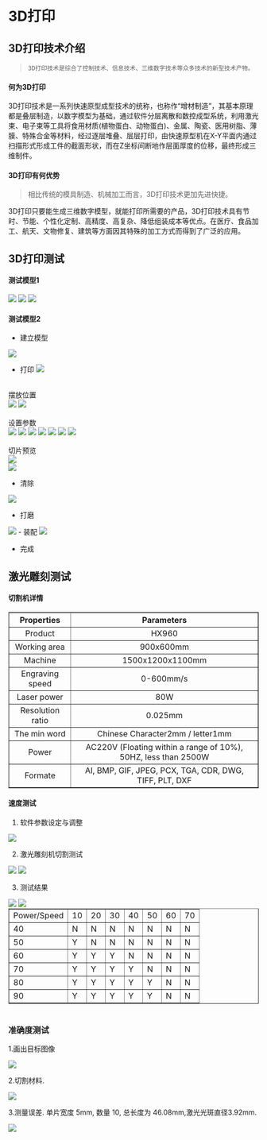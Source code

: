 # 3D打印



## 3D打印技术介绍

> ```
> 3D打印技术是综合了控制技术、信息技术、三维数字技术等众多技术的新型技术产物。
> ```



#### 何为3D打印

3D打印技术是一系列快速原型成型技术的统称，也称作“增材制造”，其基本原理都是叠层制造，以数字模型为基础，通过软件分层离散和数控成型系统，利用激光束、电子束等工具将食用材质(植物蛋白、动物蛋白)、金属、陶瓷、医用树脂、薄膜、特殊合金等材料，经过逐层堆叠、层层打印，由快速原型机在X-Y平面内通过扫描形式形成工件的截面形状，而在Z坐标间断地作层面厚度的位移，最终形成三维制件。



#### 3D打印有何优势

> 相比传统的模具制造、机械加工而言，3D打印技术更加先进快捷。

3D打印只要能生成三维数字模型，就能打印所需要的产品，3D打印技术具有节时、节能、个性化定制、高精度、高复杂、降低组装成本等优点。在医疗、食品加工、航天、文物修复、建筑等方面因其特殊的加工方式而得到了广泛的应用。


## 3D打印测试
#### 测试模型1

<img src="https://cdn.jsdelivr.net/gh/ghr0821/Esigners-Pic/esigners%20picture3D%201.jpg"/>
<img src="https://cdn.jsdelivr.net/gh/ghr0821/Esigners-Pic/esigners%20picture3D%202.jpg"/>

<img src="https://cdn.jsdelivr.net/gh/ghr0821/Esigners-Pic/esigners%20picture3D%203.jpg"/>

#### 测试模型2

- 建立模型
<img src="img/1/1/01.png">

- 打印
    <img src="img/1/3d/1.jpg">
    <br>
<br>
    摆放位置<br>
    <img src="img/1/3d/2.jpg">
    <img src="img/1/3d/3.jpg"><br>
<br>
    设置参数<br>
    <img src="img/1/3d/4.jpg">
    <img src="img/1/3d/5.jpg">
    <img src="img/1/3d/6.jpg">
    <img src="img/1/3d/7.jpg">
    <img src="img/1/3d/8.jpg">
    <img src="img/1/3d/9.jpg">
    <img src="img/1/3d/10.jpg"><br>
<br>
    切片预览<br>
    <img src="img/1/3d/11.jpg">



<br>
<img src="img/1/1/03.png">

- 清除
<img src="img/1/1/06.gif">

- 打磨

<img src="img/1/1/05.gif">
- 装配
<img src="img/1/1/07.gif">

- 完成


## 激光雕刻测试



#### 切割机详情
<table border="1" style="margin:auto;text-align:center">
<tr>
<th> Properties </th>
<th> Parameters </th>
</tr>
<tr>
<td> Product </td>
<td> HX960 </td>
</tr>
<tr>
<td> Working area </td>
<td> 900x600mm </td>
</tr>
<tr>
<td> Machine </td>
<td> 1500x1200x1100mm </td>
</tr>
<tr>
<td> Engraving speed </td>
<td> 0-600mm/s </td>
</tr>
<tr>
<td> Laser power </td>
<td> 80W </td>
</tr>
<tr>
<td> Resolution ratio </td>
<td> 0.025mm </td>
</tr>
<tr>
<td> The min word </td>
<td> Chinese Character2mm / letter1mm </td>
</tr>
<tr>
<td> Power </td>
<td> AC220V (Floating within a range of 10%), 50HZ, less than 2500W </td>
</tr>
<tr>
<td> Formate </td>
<td> AI, BMP, GIF, JPEG, PCX, TGA, CDR, DWG, TIFF, PLT, DXF </td>
</tr>
</table>
</style>

#### 速度测试

1. 软件参数设定与调整
<img src="https://cdn.jsdelivr.net/gh/ghr0821/Esigners-Pic/esigners%20picture36.png"/>

2. 激光雕刻机切割测试
<img src="https://cdn.jsdelivr.net/gh/ghr0821/Esigners-Pic/esigners%20pictureL1.gif"/>
<img src="https://cdn.jsdelivr.net/gh/ghr0821/Esigners-Pic/esigners%20pictureL2.jpg"/>

3. 测试结果
<img src="https://cdn.jsdelivr.net/gh/ghr0821/Esigners-Pic/esigners%20pictureL3.jpg"/>
<img src="https://cdn.jsdelivr.net/gh/ghr0821/Esigners-Pic/esigners%20pictureL4.jpg"/>

<table border="1" style="margin:auto;content:center">
<tr>
<td>Power/Speed </td>
<td> 10 </td>
<td> 20 </td>
<td> 30 </td>
<td> 40 </td>
<td> 50 </td>
<td> 60 </td>
<td> 70 </td>
</tr>
<tr>
<td> 40 </td>
<td> N </td>
<td> N </td>
<td> N </td>
<td> N </td>
<td> N </td>
<td> N </td>
<td> N </td>
</tr>
<tr>
<td> 50 </td>
<td> Y </td>
<td> N </td>
<td> N </td>
<td> N </td>
<td> N </td>
<td> N </td>
<td> N </td>
</tr>
<tr>
<td> 60 </td>
<td> Y </td>
<td> Y </td>
<td> Y </td>
<td> N </td>
<td> N </td>
<td> N </td>
<td> N </td>
</tr>
<tr>
<td> 70 </td>
<td> Y </td>
<td> Y </td>
<td> Y </td>
<td> Y </td>
<td> N </td>
<td> N </td>
<td> N </td>
</tr>
<tr>
<td> 80 </td>
<td> Y </td>
<td> Y </td>
<td> Y </td>
<td> Y </td>
<td> Y </td>
<td> N </td>
<td> N </td>
</tr>
<tr>
<td> 90 </td>
<td> Y </td>
<td> Y </td>
<td> Y </td>
<td> Y </td>
<td> Y </td>
<td> N </td>
<td> N </td>
</tr>
</table>
</style>
<br/>

### 准确度测试
<p align="left"> 1.画出目标图像 </p>
<img src="https://cdn.jsdelivr.net/gh/ghr0821/Esigners-Pic/esigners%20picture39.png"/>
<p align="left"> 2.切割材料. </p>
<img src="https://cdn.jsdelivr.net/gh/ghr0821/Esigners-Pic/esigners%20pictureL5.jpg"/>
<p align="left"> 3.测量误差. 单片宽度 5mm, 数量 10, 总长度为 46.08mm,激光光斑直径3.92mm. </p>
<img src="https://cdn.jsdelivr.net/gh/ghr0821/Esigners-Pic/esigners%20pictureL6.jpg"/>